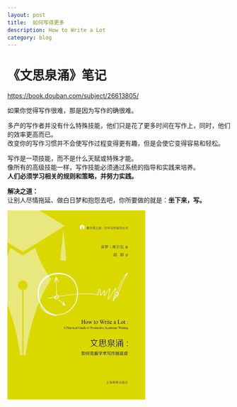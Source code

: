 ```yaml
---
layout: post
title:  如何写得更多
description: How to Write a Lot
category: blog
---
```


# 《文思泉涌》笔记
  
https://book.douban.com/subject/26613805/  
  
  
如果你觉得写作很难，那是因为写作的确很难。  
  
多产的写作者并没有什么特殊技能，他们只是花了更多时间在写作上，同时，他们的效率更高而已。  
改变你的写作习惯并不会使写作过程变得更有趣，但是会使它变得容易和轻松。  

写作是一项技能，而不是什么天赋或特殊才能。  
像所有的高级技能一样，写作技能必须通过系统的指导和实践来培养。  
**人们必须学习相关的规则和策略，并努力实践。**  

**解决之道：**  
让别人尽情拖延、做白日梦和抱怨去吧，你所要做的就是：**坐下来，写。**

![](media/15128264983862/15128266391723.jpg)

